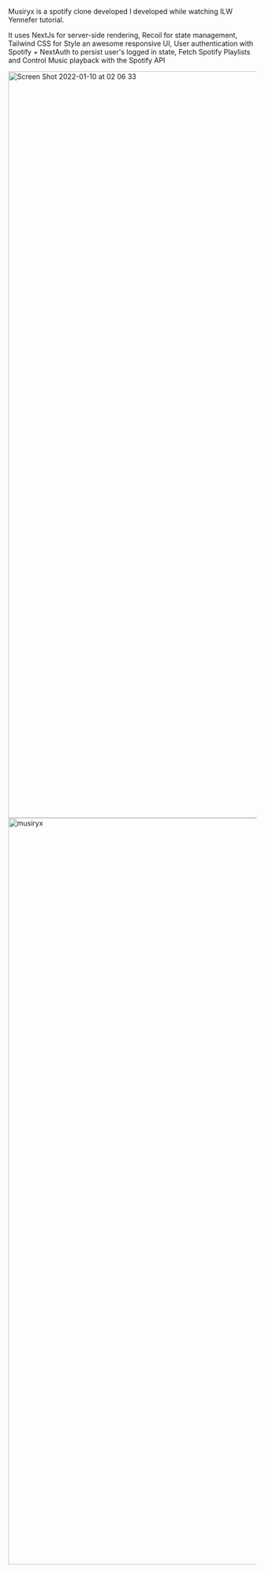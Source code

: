 Musiryx is a spotify clone developed I developed while watching ILW Yennefer tutorial. 

It uses NextJs for server-side rendering, Recoil for state management, Tailwind CSS for Style an awesome responsive UI, User authentication with Spotify + NextAuth to persist user's logged in state, Fetch Spotify Playlists and Control Music playback with the Spotify API

<img width="1512" alt="Screen Shot 2022-01-10 at 02 06 33" src="https://user-images.githubusercontent.com/89621687/148720793-601def78-b9fa-402c-8186-e49edcf29f5e.png">
<img width="1512" alt="musiryx" src="https://user-images.githubusercontent.com/89621687/148720806-a3e142b7-d0f2-477e-9a59-f9177e93f6e8.png">
